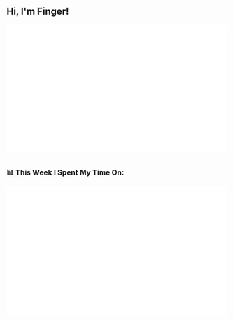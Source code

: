 <h2> Hi, I'm Finger!</h2>

<img align="right" src="https://raw.githubusercontent.com/spianmo/github-stats/master/generated/overview.svg#gh-light-mode-only">

<!-- <img align="right" height="160em" src="https://github-readme-stats-eight-theta.vercel.app/api/top-langs/?username=spianmo&layout=compact&langs_count=8&theme=algolia"/>	 -->
	
```go
package main

type Me struct {
	Name   string
	Job    string
	Code   string
	Skills string
}

func main() {
	me := &Me{
		Name:   "Finger",
		Job:    "Client-side Engineer",
		Code:   "Java and C++ and Others",
		Skills: "Android Security NLP ^o^",
	}
	_ = me
}
```


<h3>📊 This Week I Spent My Time On:</h3>
<img align='right' src="https://raw.githubusercontent.com/spianmo/github-stats/master/generated/languages.svg#gh-light-mode-only">

<!--START_SECTION:waka-->

```text
Kotlin                 9 hrs 39 mins   ████████▓░░░░░░░░░░░░░░░░   35.27 %
Java                   8 hrs 24 mins   ███████▓░░░░░░░░░░░░░░░░░   30.67 %
Groovy                 3 hrs 30 mins   ███▒░░░░░░░░░░░░░░░░░░░░░   12.79 %
Gradle                 2 hrs 31 mins   ██▒░░░░░░░░░░░░░░░░░░░░░░   09.23 %
XML                    56 mins         █░░░░░░░░░░░░░░░░░░░░░░░░   03.43 %
```

<!--END_SECTION:waka-->
